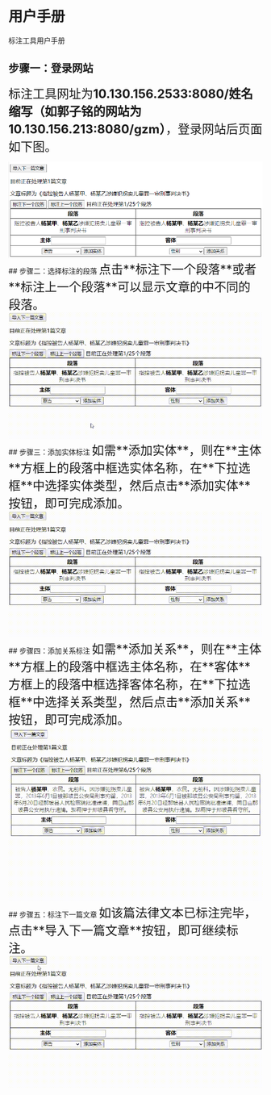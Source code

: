 # 用户手册
标注工具用户手册
## 步骤一：登录网站
<font size=5>标注工具网址为**10.130.156.2533:8080/姓名缩写（如郭子铭的网站为10.130.156.213:8080/gzm）**，登录网站后页面如下图。</font>

<img src="图片1.png" alt="show" />
## 步骤二：选择标注的段落
<font size=5>点击**标注下一个段落**或者**标注上一个段落**可以显示文章的中不同的段落。</font>
<img src="1.gif" alt="show" />
## 步骤三：添加实体标注
<font size=5>如需**添加实体**，则在**主体**方框上的段落中框选实体名称，在**下拉选框**中选择实体类型，然后点击**添加实体**按钮，即可完成添加。</font>
<img src="2.gif" alt="show" />
## 步骤四：添加关系标注
<font size=5>如需**添加关系**，则在**主体**方框上的段落中框选主体名称，在**客体**方框上的段落中框选择客体名称，在**下拉选框**中选择关系类型，然后点击**添加关系**按钮，即可完成添加。</font>
<img src="3.gif" alt="show" />
## 步骤五：标注下一篇文章
<font size=5>如该篇法律文本已标注完毕，点击**导入下一篇文章**按钮，即可继续标注。</font>
<img src="4.gif" alt="show" />
